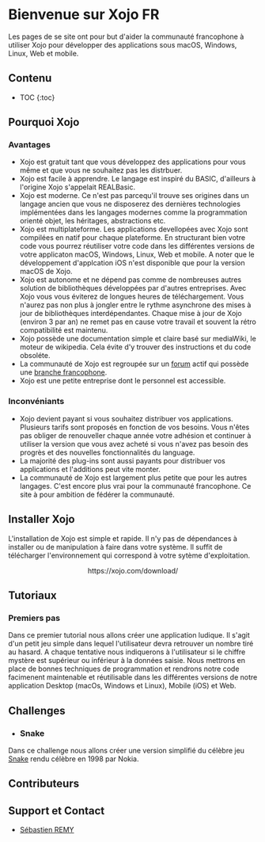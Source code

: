 # Bienvenue sur Xojo FR
Les pages de se site ont pour but d'aider la communauté francophone à utiliser Xojo pour développer des applications sous macOS, Windows, Linux, Web et mobile.
## Contenu
* TOC
{:toc}
## Pourquoi Xojo
### Avantages
* Xojo est gratuit tant que vous développez des applications pour vous même et que vous ne souhaitez pas les distrbuer. 
* Xojo est facile à apprendre. Le langage est inspiré du BASIC, d'ailleurs à l'origine Xojo s'appelait REALBasic.
* Xojo est moderne. Ce n'est pas parcequ'il trouve ses origines dans un langage ancien que vous ne disposerez des dernières technologies implémentées dans les langages modernes comme la programmation orienté objet, les héritages, abstractions etc.
* Xojo est multiplateforme. Les applications devellopées avec Xojo sont compilées en natif pour chaque plateforme. En structurant bien votre code vous pourrez réutiliser votre code dans les différentes versions de votre applicaton macOS, Windows, Linux, Web et mobile. A noter que le développement d'applcation iOS n'est disponible que pour la version macOS de Xojo.
* Xojo est autonome et ne dépend pas comme de nombreuses autres solution de bibliothèques développées par d'autres entreprises. Avec Xojo vous vous éviterez de longues heures de téléchargement. Vous n'aurez pas non plus à jongler entre le rythme asynchrone des mises à jour de bibliothèques interdépendantes. Chaque mise à jour de Xojo (environ 3 par an) ne remet pas en cause votre travail et souvent la rétro compatibilité est maintenu.
* Xojo possède une documentation simple et claire basé sur mediaWiki, le moteur de wikipedia. Cela évite d'y trouver des instructions et du code obsoléte.
* La communauté de Xojo est regroupée sur un [forum](https://forum.xojo.com) actif qui possède une [branche francophone](https://forum.xojo.com/c/international/francais/29).
* Xojo est une petite entreprise dont le personnel est accessible. 
### Inconvéniants
* Xojo devient payant si vous souhaitez distribuer vos applications. Plusieurs tarifs sont proposés en fonction de vos besoins. Vous n'êtes pas obliger de renouveller chaque année votre adhésion et continuer à utiliser la version que vous avez acheté si vous n'avez pas besoin des progrès et des nouvelles fonctionnalités du language.
* La majorité des plug-ins sont aussi payants pour distribuer vos applications et l'additions peut vite monter.
* La communauté de Xojo est largement plus petite que pour les autres langages. C'est encore plus vrai pour la communauté francophone. Ce site à pour ambition de fédérer la communauté. 
## Installer Xojo
L'installation de Xojo est simple et rapide. Il n'y pas de dépendances à installer ou de manipulation à faire dans votre système. Il suffit de télécharger l'environnement qui correspond à votre sytème d'exploitation.

<p align="center">
  https://xojo.com/download/
</p>

## Tutoriaux
### Premiers pas
Dans ce premier tutorial nous allons créer une application ludique. Il s'agit d'un petit jeu simple dans lequel l'utilisateur devra retrouver un nombre tiré au hasard. A chaque tentative nous indiquerons à l'utilisateur si le chiffre mystère est supérieur ou inférieur à la données saisie. Nous mettrons en place de bonnes techniques de programmation et rendrons notre code facimenent maintenable et réutilisable dans les différentes versions de notre application Desktop (macOs, Windows et Linux), Mobile (iOS) et Web.
## Challenges
* ### Snake
Dans ce challenge nous allons créer une version simplifié du célèbre jeu [Snake](https://fr.wikipedia.org/wiki/Snake_(genre_de_jeu_vidéo)) rendu célèbre en 1998 par Nokia.
## Contributeurs
## Support et Contact
* [Sébastien REMY](https://github.com/Sebastien-Remy)
